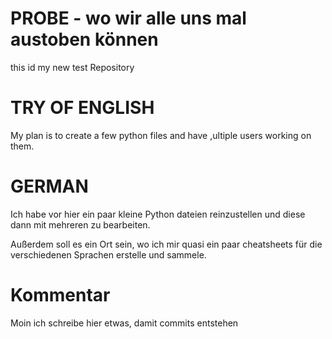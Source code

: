 # PROBE - wo wir alle uns mal austoben können
this id my new test Repository

# TRY OF ENGLISH
My plan is to create a few python files and have ,ultiple users working on them.

# GERMAN
Ich habe vor hier ein paar kleine Python dateien reinzustellen und diese dann mit mehreren zu bearbeiten.

Außerdem soll es ein Ort sein, wo ich mir quasi ein paar cheatsheets für die verschiedenen Sprachen erstelle und sammele. 


# Kommentar 
Moin ich schreibe hier etwas, damit commits entstehen
